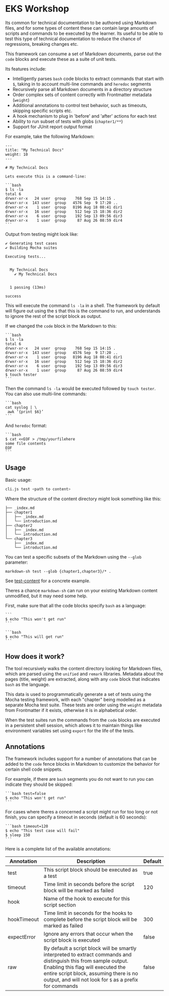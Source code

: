 # EKS Workshop

Its common for technical documentation to be authored using Markdown files, and for some types of content these can contain large amounts of scripts and commands to be executed by the learner. Its useful to be able to test this type of technical documentation to reduce the chance of regressions, breaking changes etc.

This framework can consume a set of Markdown documents, parse out the `code` blocks and execute these as a suite of unit tests.

Its features include:
- Intelligently parses `bash` code blocks to extract commands that start with `$`, taking in to account multi-line commands and `heredoc` segments
- Recursively parse all Markdown documents in a directory structure
- Order complex sets of content correctly with Frontmatter metadata (`weight`)
- Additional annotations to control test behavior, such as timeouts, skipping specific scripts etc.
- A hook mechanism to plug in 'before' and 'after' actions for each test
- Ability to run subset of tests with globs (`chapter1/**`)
- Support for JUnit report output format

For example, take the following Markdown:

````
---
title: "My Technical Docs"
weight: 10
---

# My Technical Docs

Lets execute this is a command-line:

```bash
$ ls -la
total 6
drwxr-xr-x   24 user  group    768 Sep 15 14:15 .
drwxr-xr-x  143 user  group   4576 Sep  9 17:20 ..
drwxr-xr-x    1 user  group   8196 Aug 18 08:41 dir1
drwxr-xr-x   16 user  group    512 Sep 15 18:36 dir2
drwxr-xr-x    6 user  group    192 Sep 13 09:56 dir3
drwxr-xr-x    1 user  group     87 Aug 26 08:59 dir4
```
````

Output from testing might look like:

```
✔ Generating test cases
✔ Building Mocha suites

Executing tests...


  My Technical Docs
    ✔ My Technical Docs


  1 passing (13ms)

success
```

This will execute the command `ls -la` in a shell. The framework by default will figure out using the `$` that this is the command to run, and understands to ignore the rest of the script block as output.

If we changed the `code` block in the Markdown to this:

````
```bash
$ ls -la
total 6
drwxr-xr-x   24 user  group    768 Sep 15 14:15 .
drwxr-xr-x  143 user  group   4576 Sep  9 17:20 ..
drwxr-xr-x    1 user  group   8196 Aug 18 08:41 dir1
drwxr-xr-x   16 user  group    512 Sep 15 18:36 dir2
drwxr-xr-x    6 user  group    192 Sep 13 09:56 dir3
drwxr-xr-x    1 user  group     87 Aug 26 08:59 dir4
$ touch tester
```
````

Then the command `ls -la` would be executed followed by `touch tester`. You can also use multi-line commands:

````
```bash
cat syslog | \
 awk ‘{print $6}’
```
````

And `heredoc` format:

````
```bash
$ cat <<EOF > /tmp/yourfilehere
some file contents
EOF
```
````

## Usage

Basic usage:

```bash
cli.js test <path to content>
```

Where the structure of the content directory might look something like this:

```
├── _index.md
├── chapter1
│   ├── _index.md
│   └── introduction.md
├── chapter2
│   ├── _index.md
│   └── introduction.md
└── chapter3
    ├── _index.md
    └── introduction.md
```

You can test a specific subsets of the Markdown using the `--glob` parameter:

```
markdown-sh test --glob {chapter1,chapter3}/* .
```

See [test-content](./test-content) for a concrete example.

Theres a chance `markdown-sh` can run on your existing Markdown content unmodified, but it may need some help.

First, make sure that all the code blocks specify `bash` as a language:

````
```
$ echo "This won't get run"
```

```bash
$ echo "This will get run"
```
````

## How does it work?

The tool recursively walks the content directory looking for Markdown files, which are parsed using the `unified` and `remark` libraries. Metadata about the pages (title, weight) are extracted, along with any `code` block that indicates `bash` as the language.

This data is used to programmatically generate a set of tests using the Mocha testing framework, with each "chapter" being modelled as a separate Mocha test suite. These tests are order using the `weight` metadata from Frontmatter if it exists, otherwise it is in alphabetical order.

When the test suites run the commands from the `code` blocks are executed in a persistent shell session, which allows it to maintain things like environment variables set using `export` for the life of the tests.

## Annotations

The framework includes support for a number of annotations that can be added to the `code` fence blocks in Markdown to customize the behavior for certain shell code snippets.

For example, if there are `bash` segments you do not want to run you can indicate they should be skipped:

````
```bash test=false
$ echo "This won't get run"
```
````

For cases where theres a concerned a script might run for too long or not finish, you can specify a timeout in seconds (default is 60 seconds):

````
```bash timeout=120
$ echo "This test case will fail"
$ sleep 150
```
````

Here is a complete list of the available annotations:

| Annotation  | Description  | Default |
|-------------|--------------|---------|
| test        | This script block should be executed as a test                                                                                                                                        | true    |
| timeout     | Time limit in seconds before the script block will be marked as failed                                                                                                                | 120     |
| hook        | Name of the hook to execute for this script section                                                                                                                                   |         |
| hookTimeout | Time limit in seconds for the hooks to complete before the script block will be marked as failed                                                                                      | 300     |
| expectError | Ignore any errors that occur when the script block is executed                                                                                                                        | false   |
| raw         | By default a script block will be smartly interpreted to extract commands and distinguish this from sample output. Enabling this flag will executed the entire script block, assuming there is no output, and will not look for `$` as a prefix for commands | false   |